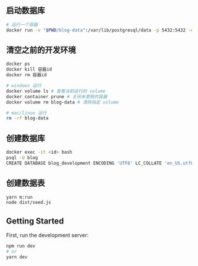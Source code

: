 
## 启动数据库

```sh
# 运行一个容器
docker run -v "$PWD/blog-data":/var/lib/postgresql/data -p 5432:5432 -e POSTGRES_USER=blog -e POSTGRES_HOST_AUTH_METHOD=trust -d postgres:12.2
```

## 清空之前的开发环境

```sh
docker ps
docker kill 容器id
docker rm 容器id

# windows 运行
docker volume ls # 查看当前运行的 volume
docker container prune # 关闭未使用的容器
docker volume rm blog-data # 清除指定 volume

# mac/linux 运行
rm -rf blog-data
```

## 创建数据库

```sh
docker exec -it <id> bash
psql -U blog
CREATE DATABASE blog_development ENCODING 'UTF8' LC_COLLATE 'en_US.utf8' LC_CTYPE 'en_US.utf8';
```

## 创建数据表

```sh
yarn m:run
node dist/seed.js
```


## Getting Started

First, run the development server:

```bash
npm run dev
# or
yarn dev
```
